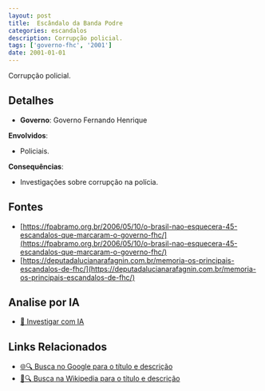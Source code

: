 ```yaml
---
layout: post
title:  Escândalo da Banda Podre
categories: escandalos
description: Corrupção policial.
tags: ['governo-fhc', '2001']
date: 2001-01-01
---
```


Corrupção policial.

## Detalhes
- **Governo**: Governo Fernando Henrique

**Envolvidos**:
- Policiais.


**Consequências**:
- Investigações sobre corrupção na polícia.


## Fontes
- [https://fpabramo.org.br/2006/05/10/o-brasil-nao-esquecera-45-escandalos-que-marcaram-o-governo-fhc/](https://fpabramo.org.br/2006/05/10/o-brasil-nao-esquecera-45-escandalos-que-marcaram-o-governo-fhc/)
- [https://deputadalucianarafagnin.com.br/memoria-os-principais-escandalos-de-fhc/](https://deputadalucianarafagnin.com.br/memoria-os-principais-escandalos-de-fhc/)


## Analise por IA
- [🤖 Investigar com IA](https://www.perplexity.ai/search?q=Esc%C3%A2ndalo%20da%20Banda%20Podre%20Corrup%C3%A7%C3%A3o%20policial.%20Governo%20Fernando%20Henrique)

## Links Relacionados
- [🌐🔍 Busca no Google para o título e descrição](https://www.google.com/search?q=Esc%C3%A2ndalo%20da%20Banda%20Podre%20Corrup%C3%A7%C3%A3o%20policial.%20Governo%20Fernando%20Henrique)
- [📖🔍 Busca na Wikipedia para o título e descrição](https://pt.wikipedia.org/w/index.php?search=Esc%C3%A2ndalo%20da%20Banda%20Podre%20Corrup%C3%A7%C3%A3o%20policial.%20Governo%20Fernando%20Henrique)

